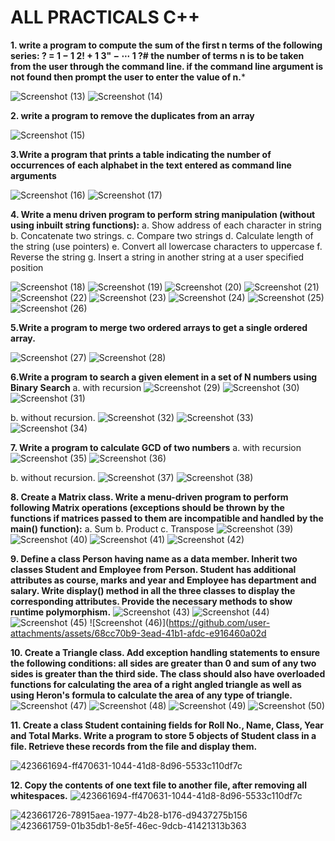 # ALL PRACTICALS C++

**1. write a program to compute the sum of the first n terms of the following series: ? = 1 − 1 2! + 1 3" − ⋯ 1 ?# the number of terms n is to be taken from the user through the command line. if the command line argument is not found then prompt the user to enter the value of n.***

![Screenshot (13)](https://github.com/user-attachments/assets/386ff396-1089-4ed8-a11f-1ba20a5ae461)
![Screenshot (14)](https://github.com/user-attachments/assets/2800e0af-8d3c-48de-b5f0-afa80f473690)


**2. write a program to remove the duplicates from an array**

![Screenshot (15)](https://github.com/user-attachments/assets/cd7250d4-4e18-4df1-8b6b-a864112d841e)


**3.Write a program that prints a table indicating the number of occurrences of each alphabet 
in the text entered as command line arguments**

![Screenshot (16)](https://github.com/user-attachments/assets/21e56e41-d4f8-4572-ab47-8995b1a61eec)
![Screenshot (17)](https://github.com/user-attachments/assets/0235f955-c8fc-411e-b248-3da917846a5d)

**4. Write a menu driven program to perform string manipulation (without using inbuilt string 
functions):**
a. Show address of each character in string
b. Concatenate two strings.
c. Compare two strings
d. Calculate length of the string (use pointers)
e. Convert all lowercase characters to uppercase
f. Reverse the string
g. Insert a string in another string at a user specified position

![Screenshot (18)](https://github.com/user-attachments/assets/cc490fb6-65af-4155-a5f9-05ff62e76f3c)
![Screenshot (19)](https://github.com/user-attachments/assets/3b8d742c-0d6c-4468-a2c6-6bc3c406f262)
![Screenshot (20)](https://github.com/user-attachments/assets/e877d8a3-0b58-4cec-a644-7978714551aa)
![Screenshot (21)](https://github.com/user-attachments/assets/a24a619c-4dae-4e6a-bbdd-d3c34ec77e0c)
![Screenshot (22)](https://github.com/user-attachments/assets/e87ae6d2-ecf9-4a69-b5cf-0317b6eb44e4)
![Screenshot (23)](https://github.com/user-attachments/assets/d367ed54-4308-4ff6-88be-f869dbe2aab7)
![Screenshot (24)](https://github.com/user-attachments/assets/eadd0895-5c6e-4fc0-8de3-25d3a60b6cf6)
![Screenshot (25)](https://github.com/user-attachments/assets/9040a59b-1db9-4752-8340-b3e64ef0f165)
![Screenshot (26)](https://github.com/user-attachments/assets/9901f6c5-9149-4e36-80be-960a6a0813d7)


**5.Write a program to merge two ordered arrays to get a single ordered array.**

![Screenshot (27)](https://github.com/user-attachments/assets/622cb1f7-1928-45a8-ac5d-6673f35cf31e)
![Screenshot (28)](https://github.com/user-attachments/assets/c6b21af2-21c0-4e95-b18b-e7b8feb485ba)


**6.Write a program to search a given element in a set of N numbers using Binary Search**
a. with recursion
![Screenshot (29)](https://github.com/user-attachments/assets/519608de-ed2c-4102-b848-99204424d9bb)
![Screenshot (30)](https://github.com/user-attachments/assets/e332615e-f17d-46de-a7e3-1f51de9549b1)
![Screenshot (31)](https://github.com/user-attachments/assets/53899032-5113-42d3-b223-f492db25b9df)


b. without recursion.
![Screenshot (32)](https://github.com/user-attachments/assets/a445d006-56e2-42f5-ac2b-5a7a7b71d9b7)
![Screenshot (33)](https://github.com/user-attachments/assets/22cbd0f4-69b7-4315-933b-0fbfaa53e638)
![Screenshot (34)](https://github.com/user-attachments/assets/0df1d4ba-a117-4643-931b-3dd1835107ca)


**7. Write a program to calculate GCD of two numbers**
a. with recursion
![Screenshot (35)](https://github.com/user-attachments/assets/366add36-54d0-4416-9c62-b6ffe1d5ea0f)
![Screenshot (36)](https://github.com/user-attachments/assets/d2935ecb-b09f-4950-add3-380b9c831180)


b. without recursion.
![Screenshot (37)](https://github.com/user-attachments/assets/3325b20b-5a7b-4937-95e8-040db6f2408c)
![Screenshot (38)](https://github.com/user-attachments/assets/6272e767-3a18-45f8-8874-f7747c20f292)


**8. Create a Matrix class. Write a menu-driven program to perform following Matrix 
operations (exceptions should be thrown by the functions if matrices passed to them are 
incompatible and handled by the main() function):**
a. Sum
b. Product
c. Transpose
![Screenshot (39)](https://github.com/user-attachments/assets/b3ec96f2-47a8-4ead-b1ee-5ce60ba3d399)
![Screenshot (40)](https://github.com/user-attachments/assets/fa0b8b0a-b58c-4cb4-b171-2716b87af5d3)
![Screenshot (41)](https://github.com/user-attachments/assets/164108ac-52c9-4d9c-b2f3-3d7272227d0a)
![Screenshot (42)](https://github.com/user-attachments/assets/46053817-f263-4f8d-b290-77b4fadb31de)


**9. Define a class Person having name as a data member. Inherit two classes Student and 
Employee from Person. Student has additional attributes as course, marks and year and 
Employee has department and salary. Write display() method in all the three classes to
display the corresponding attributes. Provide the necessary methods to show runtime 
polymorphism.**
![Screenshot (43)](https://github.com/user-attachments/assets/7794149e-43dc-4602-8dfc-af2ed13abd13)
![Screenshot (44)](https://github.com/user-attachments/assets/ec01a916-c9b0-4986-95bb-b77e7c4f3ee1)
![Screenshot (45)](https://github.com/user-attachments/assets/bd49beb9-b39b-4e8b-81ce-f32f140db908)
![Screenshot (46)](https://github.com/user-attachments/assets/68cc70b9-3ead-41b1-afdc-e916460a02d




**10. Create a Triangle class. Add exception handling statements to ensure the following 
conditions: all sides are greater than 0 and sum of any two sides is greater than the third 
side. The class should also have overloaded functions for calculating the area of a right 
angled triangle as well as using Heron's formula to calculate the area of any type of 
triangle.**
![Screenshot (47)](https://github.com/user-attachments/assets/75111612-20b8-47da-906f-fd42ba4699c5)
![Screenshot (48)](https://github.com/user-attachments/assets/e26743a2-5a54-4043-bedd-8e9916b119c3)
![Screenshot (49)](https://github.com/user-attachments/assets/10b3ebbc-37ac-45b9-be81-84fe73c0ee73)
![Screenshot (50)](https://github.com/user-attachments/assets/b7d9dc77-5025-46d4-afd7-cccd0d1674f8)


**11. Create a class Student containing fields for Roll No., Name, Class, Year and Total Marks. 
Write a program to store 5 objects of Student class in a file. Retrieve these records from 
the file and display them.**

![423661694-ff470631-1044-41d8-8d96-5533c110df7c](https://github.com/user-attachments/assets/b40975d6-8f80-455e-b9aa-6ae3861d40f1)




**12. Copy the contents of one text file to another file, after removing all whitespaces.**
![423661694-ff470631-1044-41d8-8d96-5533c110df7c](https://github.com/user-attachments/assets/ed719994-4c80-47c1-83b8-85529c2b8046)

![423661726-78915aea-1977-4b28-b176-d9437275b156](https://github.com/user-attachments/assets/4196c7b4-5c37-4f3c-982f-2de885bbf6f3)
![423661759-01b35db1-8e5f-46ec-9dcb-41421313b363](https://github.com/user-attachments/assets/6bc3b9c7-f98b-4730-a98a-611272253eb3)

























